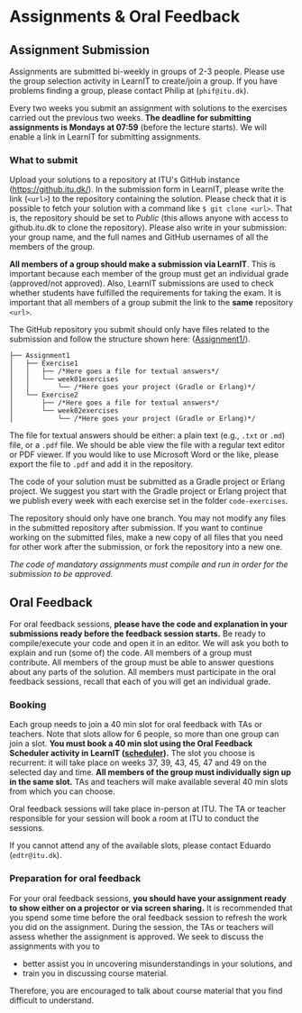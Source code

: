 # Assignments & Oral Feedback

## Assignment Submission

Assignments are submitted bi-weekly in groups of 2-3 people.
Please use the group selection activity in LearnIT to create/join a group.
If you have problems finding a group, please contact Philip at (`phif@itu.dk`).

Every two weeks you submit an assignment with solutions to the exercises carried out the previous two weeks.
**The deadline for submitting assignments is Mondays at 07:59** (before the lecture starts).
We will enable a link in LearnIT for submitting assignments.


### What to submit

Upload your solutions to a repository at ITU's GitHub instance (https://github.itu.dk/).
In the submission form in LearnIT, please write the link (`<url>`) to the repository containing the solution.
Please check that it is possible to fetch your solution with a command like `$ git clone <url>`.
That is, the repository should be set to *Public* (this allows anyone with access to github.itu.dk to clone the repository).
Please also write in your submission: your group name, and the full names and GitHub usernames of all the members of the group.

**All members of a group should make a submission via LearnIT**.
This is important because each member of the group must get an individual grade (approved/not approved).
Also, LearnIT submissions are used to check whether students have fulfilled the requirements for taking the exam.
It is important that all members of a group submit the link to the **same** repository `<url>`.

The GitHub repository you submit should only have files related to the submission and follow the structure shown here: ([Assignment1/](Assignment1/)).

```
├── Assignment1
│   ├── Exercise1
│   │   ├── /*Here goes a file for textual answers*/
│   │   └── week01exercises
│   │       └── /*Here goes your project (Gradle or Erlang)*/
│   └── Exercise2
│       ├── /*Here goes a file for textual answers*/
│       └── week02exercises
│           └── /*Here goes your project (Gradle or Erlang)*/
```

The file for textual answers should be either: a plain text (e.g., `.txt` or `.md`) file, or a `.pdf` file. We should be able view the file with a regular text editor or PDF viewer. If you would like to use Microsoft Word or the like, please export the file to `.pdf` and add it in the repository.

The code of your solution must be submitted as a Gradle project or Erlang project. We suggest you start with the Gradle project or Erlang project that we publish every week with each exercise set in the folder `code-exercises`.
 
The repository should only have one branch. You may not modify any files in the submitted repository after submission. 
If you want to continue working on the submitted files, make a new copy of all files that you need for other work after the submission, or fork the repository into a new one.

*The code of mandatory assignments must compile and run in order for the submission to be approved.*


## Oral Feedback
For oral feedback sessions, **please have the code and explanation in your submissions ready before the feedback session starts.**
Be ready to compile/execute your code and open it in an editor. 
We will ask you both to explain and run (some of) the code. 
All members of a group must contribute.
All members of the group must be able to answer questions about any parts of the solution.
All members must participate in the oral feedback sessions, recall that each of you will get an individual grade.

### Booking
Each group needs to join a 40 min slot for oral feedback with TAs or teachers.
Note that slots allow for 6 people, so more than one group can join a slot.
**You must book a 40 min slot using the Oral Feedback Scheduler activity in LearnIT ([scheduler](https://learnit.itu.dk/mod/organizer/view.php?id=206699)).**
The slot you choose is recurrent: it will take place on weeks 37, 39, 43, 45, 47 and 49  on the selected day and time.
**All members of the group must individually sign up in the same slot.**
TAs and teachers will make available several 40 min slots from which you can choose.

Oral feedback sessions will take place in-person at ITU.
The TA or teacher responsible for your session will book a room at ITU to conduct the sessions.

If you cannot attend any of the available slots, please contact Eduardo (`edtr@itu.dk`).

### Preparation for oral feedback

For your oral feedback sessions, **you should have your assignment ready to show either on a projector or via screen sharing.**
It is recommended that you spend some time before the oral feedback session to refresh the work you did on the assignment.
During the session, the TAs or teachers will assess whether the assignment is approved.
We seek to discuss the assignments with you to 

- better assist you in uncovering misunderstandings in your solutions, and 
- train you in discussing course material.

Therefore, you are encouraged to talk about course material that you find difficult to understand.
